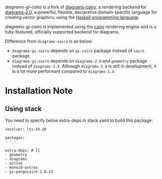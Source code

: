 ﻿
_diagrams-gi-cairo_ is a fork of [diagrams-cairo], a rendering backend 
for [diagrams-2.0], a powerful, flexible, declarative domain-specific 
language for creating vector graphics, using the [Haskell programming 
language][haskell].

[diagrams-cairo]: https://hackage.haskell.org/package/diagrams-cairo
[diagrams-2.0]: https://github.com/cchalmers/diagrams
[haskell]: http://www.haskell.org/haskellwiki/Haskell

_diagrams-gi-cairo_ is implemented using the [cairo] rendering engine and
is a fully-featured, officially supported backend for diagrams.

[cairo]: http://www.cairographics.org/

Difference from `diagrams-cairo` is as below:

* `diagrams-gi-cairo` depends on `gi-cairo` package instead of `cairo` package.
* `diagrams-gi-cairo` depends on `diagrams-2.0` and `geometry` package instead of `diagrams-1.X`. Although `diagrams-2.0` is still in development, it is a lot more performant compared to `diagrams-1.X`. 

# Installation Note

## Using stack

You need to specify below extra-deps in stack.yaml to build this package:

~~~
resolver: lts-16.10

packages:
- '.'

extra-deps: # []
- geometry
- diagrams
- active
- monoid-extras
- gi-pangocairo-1.0.23
~~~
